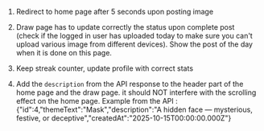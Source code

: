 1. Redirect to home page after 5 seconds upon posting image

2. Draw page has to update correctly the status upon complete post (check if the logged in user has uploaded today to make sure you can't upload various image from different devices). Show the post of the day when it is done on this page.

3. Keep streak counter, update profile with correct stats

4. Add the `description` from the API response to the header part of the home page and the draw page. it should NOT interfere with the scrolling effect on the home page. Example from the API :
{"id":4,"themeText":"Mask","description":"A hidden face — mysterious, festive, or deceptive","createdAt":"2025-10-15T00:00:00.000Z"}